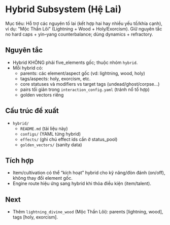 # Hybrid Subsystem (Hệ Lai)

Mục tiêu: Hỗ trợ các nguyên tố lai (kết hợp hai hay nhiều yếu tố/khía cạnh), ví dụ: "Mộc Thần Lôi" (Lightning + Wood + Holy/Exorcism). Giữ nguyên tắc no hard caps + yin–yang counterbalance; dùng dynamics + refractory.

## Nguyên tắc
- Hybrid KHÔNG phải five_elements gốc; thuộc nhóm `hybrid`.
- Mỗi hybrid có:
  - parents: các element/aspect gốc (vd: lightning, wood, holy)
  - tags/aspects: holy, exorcism, etc.
  - core statuses và modifiers vs target tags (undead/ghost/corpse…)
  - pairs tối giản trong `interaction_config.yaml` (tránh nổ tổ hợp)
  - golden vectors riêng

## Cấu trúc đề xuất
- `hybrid/`
  - `README.md` (tài liệu này)
  - `configs/` (YAML từng hybrid)
  - `effects/` (ghi chú effect ids cần ở status_pool)
  - `golden_vectors/` (sanity data)

## Tích hợp
- Item/cultivation có thể “kích hoạt” hybrid cho kỹ năng/đòn đánh (on/off), không thay đổi element gốc.
- Engine route hiệu ứng sang hybrid khi thỏa điều kiện (item/talent).

## Next
- Thêm `lightning_divine_wood` (Mộc Thần Lôi): parents [lightning, wood], tags [holy, exorcism].
